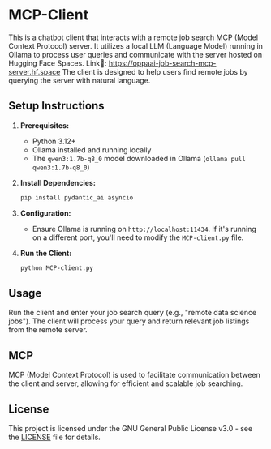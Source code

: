 # MCP-Client

This is a chatbot client that interacts with a remote job search MCP (Model Context Protocol) server. It utilizes a local LLM (Language Model) running in Ollama to process user queries and communicate with the server hosted on Hugging Face Spaces. 
Link🔗: https://oppaai-job-search-mcp-server.hf.space
The client is designed to help users find remote jobs by querying the server with natural language.

## Setup Instructions

1.  **Prerequisites:**
    *   Python 3.12+
    *   Ollama installed and running locally
    *   The `qwen3:1.7b-q8_0` model downloaded in Ollama (`ollama pull qwen3:1.7b-q8_0`)

2.  **Install Dependencies:**

    ```bash
    pip install pydantic_ai asyncio
    ```

3.  **Configuration:**
    *   Ensure Ollama is running on `http://localhost:11434`.  If it's running on a different port, you'll need to modify the `MCP-client.py` file.

4.  **Run the Client:**

    ```bash
    python MCP-client.py
    ```

## Usage

Run the client and enter your job search query (e.g., "remote data science jobs"). The client will process your query and return relevant job listings from the remote server.

## MCP

MCP (Model Context Protocol) is used to facilitate communication between the client and server, allowing for efficient and scalable job searching.

## License

This project is licensed under the GNU General Public License v3.0 - see the [LICENSE](https://github.com/OppaAI/MCP-Client/blob/main/LICENSE) file for details.
